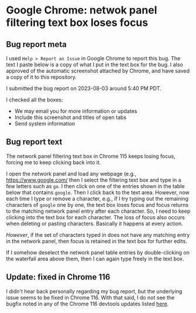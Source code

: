 # Google Chrome: netwok panel filtering text box loses focus

## Bug report meta

I used `Help > Report an Issue` in Google Chrome to report this
bug. The text I paste below is a copy of what I put in the text box
for the bug. I also approved of the automatic screenshot attached by
Chrome, and have saved a copy of it to this repository.

I submitted the bug report on 2023-08-03 around 5:40 PM PDT.

I checked all the boxes:

* We may email you for more information or updates
* Include this screenshot and titles of open tabs
* Send system information

## Bug report text

The network panel filtering text box in Chrome 115 keeps losing focus,
forcing me to keep clicking back into it.

I open the network panel and load any webpage (e.g.,
https://www.google.com/ then I select the filtering text box and type
in a few letters such as `go`. I then click on one of the entries
shown in the table below that contains `google`. Then I click back to
the text area. However, now each time I type or remove a character,
e.g., if I try typing out the remaining characters of `google` one by
one, the text box loses focus and focus returns to the matching
network panel entry after each character. So, I need to keep clicking
into the text box for each character. The loss of focus also occurs
when deleting or pasting characters. Basically it happens at every
action.

*However*, if the set of characters typed in does not have any
 matching entry in the network panel, then focus is retained in the
 text box for further edits.

If I somehow deselect the network panel table entries by
double-clicking on the waterfall area above them, then I can again
type freely in the text box.

## Update: fixed in Chrome 116

I didn't hear back personally regarding my bug report, but the
underlying issue seems to be fixed in Chrome 116. With that said, I do
not see the bugfix noted in any of the Chrome 116 devtools updates
listed [here](https://developer.chrome.com/blog/new-in-devtools-116/).
